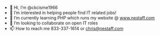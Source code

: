 - 👋 Hi, I’m @ckcisme1966
- 👀 I’m interested in helping people find IT related jobs!
- 🌱 I’m currently learning PHP which runs my website @ www.nestaff.com
- 💞️ I’m looking to collaborate on open IT roles
- 📫 How to reach me 833-337-1614 or chris@nestaff.com

<!---
ckcisme1966/ckcisme1966 is a ✨ special ✨ repository because its `README.md` (this file) appears on your GitHub profile.
You can click the Preview link to take a look at your changes.
--->
